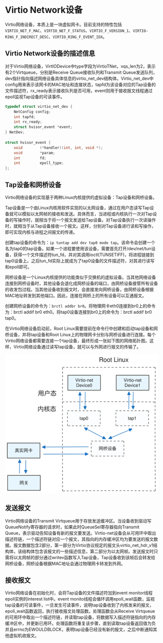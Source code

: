 # Virtio Network设备

Virtio网络设备，本质上是一块虚拟网卡。目前支持的特性包括`VIRTIO_NET_F_MAC`、`VIRTIO_NET_F_STATUS`、`VIRTIO_F_VERSION_1`、`VIRTIO-RING_F_INDIRECT_DESC`、`VIRTIO_RING_F_EVENT_IDX`。

## Virtio Network设备的描述信息

对于Virtio网络设备，VirtIODevice中type字段为VirtioTNet，vqs_len为2，表示有2个Virtqueue，分别是Receive Queue接收队列和Transmit Queue发送队列，dev指针指向描述网络设备具体信息的virtio_net_dev结构体。Virtio_net_dev中config用来表示该网卡的MAC地址和连接状态，tapfd为该设备对应的Tap设备的文件描述符，rx_ready表示接收队列是否可用，event则用于接收报文线程通过epoll监视Tap设备的可读事件。

```c
typedef struct virtio_net_dev {
    NetConfig config;
    int tapfd;
    int rx_ready;   
    struct hvisor_event *event;
} NetDev;

struct hvisor_event {
    void		(*handler)(int, int, void *);
    void		*param;
    int			fd;
    int 		epoll_type;
};
```

## Tap设备和网桥设备

Virtio网络设备的实现基于两种Linux内核提供的虚拟设备：Tap设备和网桥设备。

Tap设备是一个由Linux内核用软件实现的以太网设备，通过在用户态读写Tap设备就可以模拟以太网帧的接收和发送。具体而言，当进程或内核执行一次对Tap设备的写操作时，就相当于将一个报文发送给Tap设备。对Tap设备执行一次读操作时，就相当于从Tap设备接收一个报文。这样，分别对Tap设备进行读和写操作，即可实现内核与进程之间报文的传递。

创建tap设备的命令为：`ip tuntap add dev tap0 mode tap`。该命令会创建一个名为tap0的tap设备。如果一个进程要使用该设备，需要首先打开/dev/net/tun设备，获得一个文件描述符tun_fd，并对其调用ioctl(TUNSETIFF)，将进程链接到tap0设备上。之后tun_fd实际上就成为了tap0设备的文件描述符，对其进行读写和epoll即可。

网桥设备是一个Linux内核提供的功能类似于交换机的虚拟设备。当其他网络设备连接到网桥设备时，其他设备会退化成网桥设备的端口，由网桥设备接管所有设备的收发包过程。当其他设备收到报文时，会直接发向网桥设备，由网桥设备根据MAC地址转发到其他端口。因此，连接在网桥上的所有设备可以互通报文。

创建网桥设备的命令为：`brctl addbr br0`。将物理网卡eth0连接到br0上的命令为：brctl addif br0 eth0。将tap0设备连接到br0上的命令为：brctl addif br0 tap0。

在Virtio网络设备启动前，Root Linux需要提前在命令行中创建和启动tap设备和网桥设备，并将tap设备和Root Linux上的物理网卡分别与网桥设备进行连接。每个Virtio网络设备都需要连接一个tap设备，最终形成一张如下图的网络拓扑图。这样，Virtio网络设备通过读写tap设备，就可以与外网进行报文的传输了。

![hvisor-virtio-net](./img/hvisor-virtio-net.svg)

## 发送报文

Virtio网络设备的Transmit Virtqueue用于存放发送缓冲区。当设备收到驱动写QueueNotify寄存器的请求时，如果此时QueueSel寄存器指向Transmit Queue，表示驱动告知设备有新的报文要发送。Virtio-net设备会从可用环中取出描述符链，一个描述符链对应一个报文，其指向的内存缓冲区均为要发送的报文数据。报文数据包含2部分，第一部分为Virtio协议规定的报文头virtio_net_hdr_v1结构体，该结构体包含该报文的一些描述信息，第二部分为以太网帧。发送报文时只需将以太网帧的部分通过writev函数写入Tap设备，Tap设备收到该帧后会转发给网桥设备，网桥设备根据MAC地址会通过物理网卡转发到外网。

## 接收报文

Virtio网络设备在初始化时，会将Tap设备的文件描述符加到event monitor线程epoll实例的interest list中。event monito线程会循环调用epoll_wait函数，监视tap设备的可读事件，一旦发生可读事件，说明tap设备收到了内核发来的报文，epoll_wait函数返回，执行接收报文处理函数。处理函数会从Receive Virtqueue的可用环中取出一个描述符链，并读取tap设备，将数据写入描述符链指向的内存缓冲区中，并更新已用环。处理函数将重复该步骤，直到读取tap设备返回值为负并且errno为EWOULDBLOCK，表明tap设备已经没有新的报文，之后中断通知其他虚拟机收报文。